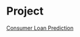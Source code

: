 # Project 
 [Consumer Loan Prediction](https://github.com/Ajay95/Project/blob/master/Loan%20prediction.rmd)
